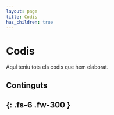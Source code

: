 ```yaml
---
layout: page
title: Codis
has_children: true
---
```


# Codis
Aquí teniu tots els codis que hem elaborat.

## Continguts
{: .fs-6 .fw-300 }
---
